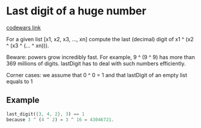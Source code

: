 # Last digit of a huge number

[codewars link](https://www.codewars.com/kata/5518a860a73e708c0a000027/train/rust)

For a given list [x1, x2, x3, ..., xn] compute the last (decimal) digit of x1 ^ (x2 ^ (x3 ^ (... ^ xn))).


Beware: powers grow incredibly fast. For example, 9 ^ (9 ^ 9) has more than 369 millions of digits. lastDigit has to deal with such numbers efficiently.

Corner cases: we assume that 0 ^ 0 = 1 and that lastDigit of an empty list equals to 1

## Example

```rust
last_digit({3, 4, 2}, 3) == 1
because 3 ^ (4 ^ 2) = 3 ^ 16 = 43046721.
```
